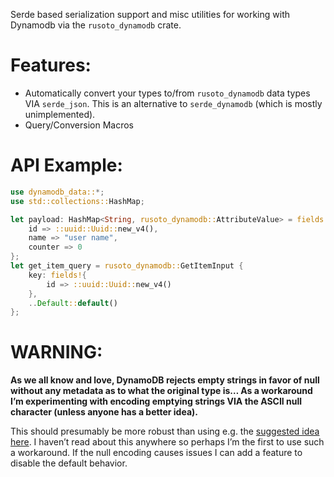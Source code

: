 Serde based serialization support and misc utilities for working with Dynamodb via the `rusoto_dynamodb` crate.

# Features:
* Automatically convert your types to/from `rusoto_dynamodb` data types VIA `serde_json`. This is an alternative to `serde_dynamodb` (which is mostly unimplemented).
* Query/Conversion Macros


# API Example:

```rust
use dynamodb_data::*;
use std::collections::HashMap;

let payload: HashMap<String, rusoto_dynamodb::AttributeValue> = fields!{
    id => ::uuid::Uuid::new_v4(),
    name => "user name",
    counter => 0
};
let get_item_query = rusoto_dynamodb::GetItemInput {
    key: fields!{
        id => ::uuid::Uuid::new_v4()
    },
    ..Default::default()
};
```

# WARNING:
**As we all know and love, DynamoDB rejects empty strings in favor of null without any metadata as to what the original type is… As a workaround I’m experimenting with encoding emptying strings VIA the ASCII null character (unless anyone has a better idea).**

This should presumably be more robust than using e.g. the [suggested idea here](https://stackoverflow.com/a/31174149). I haven’t read about this anywhere so perhaps I’m the first to use such a workaround. If the null encoding causes issues I can add a feature to disable the default behavior. 

